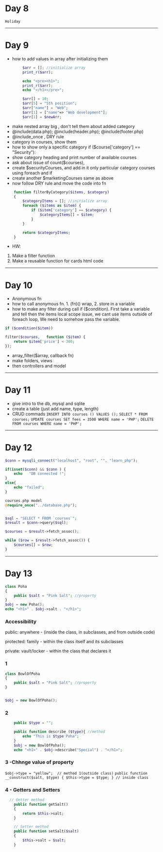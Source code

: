 # Day 8

    Holiday

---

# Day 9

-   how to add values in array after initializing them

```php
        $arr = []; //initialize array
        print_r($arr);

        echo "<pre><h1>";
        print_r($arr);
        echo "</h1></pre>";

        $arr[] = 10;
        $arr[5] = "5th position";
        $arr["name"] = "Web";
        $arr[1] = ["name"=> "Web development"];
        $arr[1] = $newArr;

```

-   make nested array big , don't tell them about added category
-   @include(data.php); @include(header.php); @include(footer.php)
-   @include_once , DRY rule
-   category in courses, show them
-   how to show only a specific category if ($course['category'] == "Security"):
-   show category heading and print number of available courses
-   ask about issue of count($courses),
-   create $securityCourses, and add in it only particular category courses using foreach and if
-   create another $marketingCourses same as above
-   now follow DRY rule and move the code into fn

```php
    function filterByCategory($items, $category)
    {
        $categoryItems = []; //initialize array
        foreach ($items as $item) {
            if ($item['category'] == $category) {
                $categoryItems[] = $item;
            }
        }

        return $categoryItems;
    }
```

-   HW:

1. Make a filter function
2. Make a reusable function for cards html code

---

# Day 10

-   Anonymous fn
-   how to call anonymous fn. 1. (fn)() wrap, 2. store in a variable
-   how to make any filter during call if ($condition). First take a variable and tell then the items local scope issue, we cant use items outside of foreach loop, We need to somehow pass the variable.

```php
if ($condition($item))

filter($courses,   function ($item) {
    return $item['price'] < 300;
});
```

-   array_filter($array, callback fn)
-   make folders, views
-   then controllers and model

---

# Day 11

-   give intro to the db, mysql and sqlite
-   create a table (just add name, type, length)
-   CRUD commads
    `INSERT INTO courses () VALUES ();`
    `SELECT * FROM courses;`
    `UPDATE courses SET fees = 3500 WHERE name = 'PHP';`
    `DELETE FROM courses WHERE name = 'PHP';`

---

# Day 12

```php
$conn = mysqli_connect("localhost", "root", "", "learn_php");

if(isset($conn) && $conn ) {
    echo   "DB connected !";
}
else{
    echo "failed";
}

```

```php
courses.php model
@require_once("../database.php");


$sql = "SELECT * FROM `courses`";
$result = $conn->query($sql);

$courses = $result->fetch_assoc();

while ($row = $result->fetch_assoc()) {
    $courses[] = $row;
}

```

---

# Day 13

```php
class Poha
{
    public $salt = "Pink Salt"; //property
}
$obj = new Poha();
echo "<h1>" . $obj->salt . "</h1>";
```

### Accessibility
public: anywhere - (inside the class, in subclasses, and from outside code)

protected: family - within the class itself and its subclasses

private: vault/locker - within the class that declares it

### 1 
```php
class BowlOfPoha
{
    public $salt = "Pink Salt"; //property
}


$obj = new BowlOfPoha();
```

### 2
```php
    public $type = "";

    public function describe ($type){ //method
        echo "This is $type Poha";
    }
    $obj = new BowlOfPoha();
    echo "<h1>" . $obj->describe("Special") . "</h1>";
```

### 3 -Chhnge value of property
`$obj->type = "yellow";  // method 1(outside class)`
`public function __construct($salt, $type) { $this->type = $type; } // inside class` 

### 4 - Getters and Setters
```php
  // Getter method
    public function getSalt()
    {
        return $this->salt;
    }

    // Setter method
    public function setSalt($salt)
    {
        $this->salt = $salt;
    }
```

